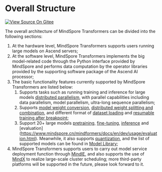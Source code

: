 # Overall Structure

[![View Source On Gitee](https://mindspore-website.obs.cn-north-4.myhuaweicloud.com/website-images/master/resource/_static/logo_source_en.svg)](https://gitee.com/mindspore/docs/blob/master/docs/mindformers/docs/source_en/start/overview.md)

The overall architecture of MindSpore Transformers can be divided into the following sections:

1. At the hardware level, MindSpore Transformers supports users running large models on Ascend servers;
2. At the software level, MindSpore Transformers implements the big model-related code through the Python interface provided by MindSpore and performs data computation by the operator libraries provided by the supporting software package of the Ascend AI processor;
3. The basic functionality features currently supported by MindSpore Transformers are listed below:
   1. Supports tasks such as running training and inference for large models [distributed parallelism](https://www.mindspore.cn/mindformers/docs/en/dev/function/distributed_parallel.html), with parallel capabilities including data parallelism, model parallelism, ultra-long sequence parallelism;
   2. Supports [model weight conversion](https://www.mindspore.cn/mindformers/docs/en/dev/function/weight_conversion.html), [distributed weight splitting and combination](https://www.mindspore.cn/mindformers/docs/en/dev/function/transform_weight.html), and different format of [dataset loading](https://www.mindspore.cn/mindformers/docs/en/dev/function/dataset.html) and [resumable training after breakpoint](https://www.mindspore.cn/mindformers/docs/en/dev/function/resume_training.html);
   3. Support 20+ large models [pretraining](https://www.mindspore.cn/mindformers/docs/en/dev/usage/pre_training.html), [fine-tuning](https://www.mindspore.cn/mindformers/docs/en/dev/usage/sft_tuning.html), [inference](https://www.mindspore.cn/mindformers/docs/en/dev/usage/inference.html) and [evaluation] (https://www.mindspore.cn/mindformers/docs/en/dev/usage/evaluation.html). Meanwhile, it also supports [quantization](https://www.mindspore.cn/mindformers/docs/en/dev/usage/quantization.html), and the list of supported models can be found in [Model Library](https://www.mindspore.cn/mindformers/docs/en/dev/start/models.html);
4. MindSpore Transformers supports users to carry out model service deployment function through [MindIE](https://www.mindspore.cn/mindformers/docs/en/dev/usage/mindie_deployment.html), and also supports the use of [MindX]( https://www.hiascend.com/software/mindx-dl) to realize large-scale cluster scheduling; more third-party platforms will be supported in the future, please look forward to it.
